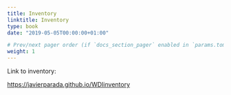 ```yaml
---
title: Inventory
linktitle: Inventory
type: book
date: "2019-05-05T00:00:00+01:00"

# Prev/next pager order (if `docs_section_pager` enabled in `params.toml`)
weight: 1
---
```


Link to inventory:

https://javierparada.github.io/WDIinventory